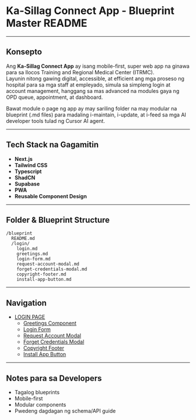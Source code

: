 # Ka-Sillag Connect App - Blueprint Master README

---

## Konsepto

Ang **Ka-Sillag Connect App** ay isang mobile-first, super web app na ginawa para sa Ilocos Training and Regional Medical Center (ITRMC).  
Layunin nitong gawing digital, accessible, at efficient ang mga proseso ng hospital para sa mga staff at empleyado, simula sa simpleng login at account management, hanggang sa mas advanced na modules gaya ng OPD queue, appointment, at dashboard.

Bawat module o page ng app ay may sariling folder na may modular na blueprint (.md files) para madaling i-maintain, i-update, at i-feed sa mga AI developer tools tulad ng Cursor AI agent.

---

## Tech Stack na Gagamitin

- **Next.js**
- **Tailwind CSS**
- **Typescript**
- **ShadCN**
- **Supabase**
- **PWA**
- **Reusable Component Design**

---

## Folder & Blueprint Structure

```
/blueprint
  README.md
  /login/
    login.md
    greetings.md
    login-form.md
    request-account-modal.md
    forget-credentials-modal.md
    copyright-footer.md
    install-app-button.md
```

---

## Navigation

- [LOGIN PAGE](./login/login.md)
  - [Greetings Component](./login/greetings.md)
  - [Login Form](./login/login-form.md)
  - [Request Account Modal](./login/request-account-modal.md)
  - [Forget Credentials Modal](./login/forget-credentials-modal.md)
  - [Copyright Footer](./login/copyright-footer.md)
  - [Install App Button](./login/install-app-button.md)

---

## Notes para sa Developers

- Tagalog blueprints
- Mobile-first
- Modular components
- Pwedeng dagdagan ng schema/API guide
